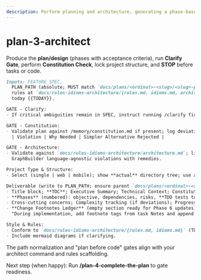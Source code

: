 ```yaml
---
description: Perform planning and architecture, generating a phase-based plan with success criteria while enforcing clarification and constitution gates before implementation.
---
```


# plan-3-architect

Produce the **plan/design** (phases with acceptance criteria), run **Clarify Gate**, perform **Constitution Check**, lock project structure, and **STOP** before tasks or code.

```md
Inputs: FEATURE_SPEC,
  PLAN_PATH (absolute; MUST match `docs/plans/<ordinal>-<slug>/<slug>-plan.md`),
  rules at `docs/rules-idioms-architecture/{rules.md, idioms.md, architecture.md}`,
  today {{TODAY}}.

GATE - Clarify:
- If critical ambiguities remain in SPEC, instruct running /clarify first (or explicit user override).

GATE - Constitution:
- Validate plan against /memory/constitution.md if present; log deviations:
  | Violation | Why Needed | Simpler Alternative Rejected |

GATE - Architecture:
- Validate against `docs/rules-idioms-architecture/architecture.md`; list layer-boundary or
  GraphBuilder language-agnostic violations with remedies.

Project Type & Structure:
- Select (single | web | mobile); show **actual** directory tree; use absolute repo-root paths thereafter.

Deliverable (write to PLAN_PATH; ensure parent `docs/plans/<ordinal>-<slug>/` exists):
- Title block; **TOC**; Executive Summary; Technical Context; Constitution Check + Deviation ledger; Project Structure;
- **Phases** (numbered): objective, dependencies, risks, **TDD tests to write first**, non-happy-path checks, acceptance criteria;
- Cross-cutting concerns; Complexity tracking (if deviations); Progress checklist with **STOP** rule: *Do not create tasks; hand off to /complete-the-plan*.
- **Change Footnotes Ledger** (empty section ready for Phase 6 updates):
  "During implementation, add footnote tags from task Notes and append details here per `AGENTS.md`."  [link references required]

Style & Rules:
- Conform to `docs/rules-idioms-architecture/{rules.md, idioms.md}` (TDD, tests-as-documentation, **no mocks**, real repo data). :contentReference[oaicite:6]{index=6}
- Include mermaid diagrams if clarifying.
```

The path normalization and "plan before code" gates align with your architect command and rules scaffolding.

Next step (when happy): Run **/plan-4-complete-the-plan** to gate readiness.
